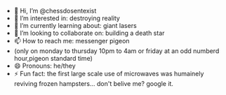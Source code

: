 - 👋 Hi, I’m @chessdosentexist
- 👀 I’m interested in: destroying reality
- 🌱 I’m currently learning about: giant lasers
- 💞️ I’m looking to collaborate on: building a death star
- 📫 How to reach me: messenger pigeon 
- (only on monday to thursday 10pm to 4am or friday at an odd numberd hour,pigeon standard time)
- 😄 Pronouns: he/they
- ⚡ Fun fact: the first large scale use of microwaves was humainely reviving frozen hampsters... don't belive me? google it.

<!---
chessdosentexist/chessdosentexist is a ✨ special ✨ repository because its `README.md` (this file) appears on your GitHub profile.
You can click the Preview link to take a look at your changes.
--->
